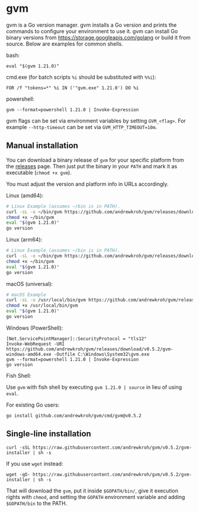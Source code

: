# gvm

gvm is a Go version manager. gvm installs a Go version and prints the commands
to configure your environment to use it. gvm can install Go binary versions from
https://storage.googleapis.com/golang or build it from source. Below are
examples for common shells.

bash:

`eval "$(gvm 1.21.0)"`

cmd.exe (for batch scripts `%i` should be substituted with `%%i`):

`FOR /f "tokens=*" %i IN ('"gvm.exe" 1.21.0') DO %i`

powershell:

`gvm --format=powershell 1.21.0 | Invoke-Expression`

gvm flags can be set via environment variables by setting `GVM_<flag>`. For
example `--http-timeout` can be set via `GVM_HTTP_TIMEOUT=10m`.

## Manual installation

You can download a binary release of `gvm` for your specific platform from the
[releases](https://github.com/andrewkroh/gvm/releases) page. Then just put the
binary in your `PATH` and mark it as executable (`chmod +x gvm`).

You must adjust the version and platform info in URLs accordingly.

Linux (amd64):

``` bash
# Linux Example (assumes ~/bin is in PATH).
curl -sL -o ~/bin/gvm https://github.com/andrewkroh/gvm/releases/download/v0.5.2/gvm-linux-amd64
chmod +x ~/bin/gvm
eval "$(gvm 1.21.0)"
go version
```

Linux (arm64):

``` bash
# Linux Example (assumes ~/bin is in PATH).
curl -sL -o ~/bin/gvm https://github.com/andrewkroh/gvm/releases/download/v0.5.2/gvm-linux-arm64
chmod +x ~/bin/gvm
eval "$(gvm 1.21.0)"
go version
```

macOS (universal):

``` bash
# macOS Example
curl -sL -o /usr/local/bin/gvm https://github.com/andrewkroh/gvm/releases/download/v0.5.2/gvm-darwin-all
chmod +x /usr/local/bin/gvm
eval "$(gvm 1.21.0)"
go version
```

Windows (PowerShell):

```
[Net.ServicePointManager]::SecurityProtocol = "tls12"
Invoke-WebRequest -URI https://github.com/andrewkroh/gvm/releases/download/v0.5.2/gvm-windows-amd64.exe -Outfile C:\Windows\System32\gvm.exe
gvm --format=powershell 1.21.0 | Invoke-Expression
go version
```

Fish Shell:

Use `gvm` with fish shell by executing `gvm 1.21.0 | source` in lieu of using `eval`.

For existing Go users:

`go install github.com/andrewkroh/gvm/cmd/gvm@v0.5.2`

## Single-line installation

```shell
curl -sSL https://raw.githubusercontent.com/andrewkroh/gvm/v0.5.2/gvm-installer | sh -s
```

If you use `wget` instead:

```shell
wget -qO- https://raw.githubusercontent.com/andrewkroh/gvm/v0.5.2/gvm-installer | sh -s
```

That will download the `gvm`, put it inside `$GOPATH/bin/`, give it execution rights with `chmod`, and setting the `GOPATH` environment variable and adding `$GOPATH/bin` to the PATH.
